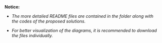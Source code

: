 **Notice:**

* _The more detailed README files are contained in the folder along with the codes of the proposed solutions._

* _For better visualization of the diagrams, it is recommended to download the files individually._
